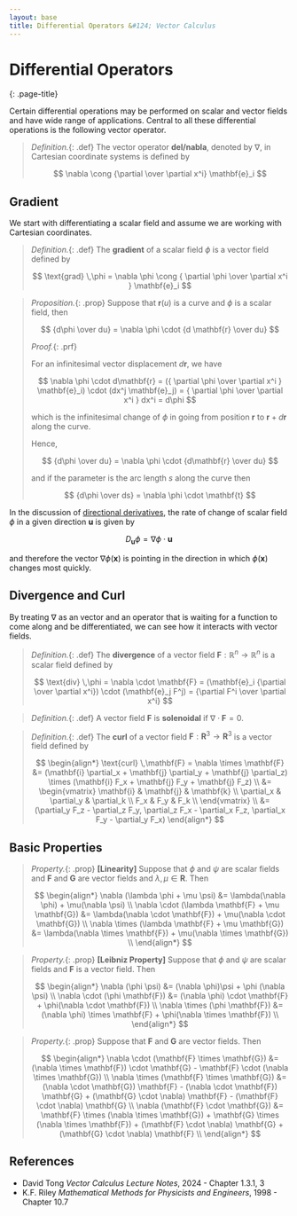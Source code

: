 ```yaml
---
layout: base
title: Differential Operators &#124; Vector Calculus
---
```


# Differential Operators
{: .page-title}

Certain differential operations may be performed on scalar and vector fields and have wide range of applications.
Central to all these differential operations is the following vector operator.

> *Definition.*{: .def}
> The vector operator **del/nabla**, denoted by $\nabla$, in Cartesian coordinate systems is defined by
>
> $$
  \nabla \cong {\partial \over \partial x^i} \mathbf{e}_i
  $$

## Gradient

We start with differentiating a scalar field and assume we are working with Cartesian coordinates.

> *Definition.*{: .def}
> The **gradient** of a scalar field $\phi$ is a vector field defined by
>
> $$
  \text{grad} \,\phi = \nabla \phi \cong { \partial \phi \over \partial x^i } \mathbf{e}_i
  $$

> *Proposition.*{: .prop}
> Suppose that $\mathbf{r}(u)$ is a curve and $\phi$ is a scalar field, then
>
> $$
  {d\phi \over du} = \nabla \phi \cdot {d \mathbf{r} \over du}
  $$
>
> *Proof.*{: .prf}
>
> For an infinitesimal vector displacement $d\mathbf{r}$, we have
>
> $$
  \nabla \phi \cdot d\mathbf{r} = ({ \partial \phi \over \partial x^i } \mathbf{e}_i) \cdot (dx^j \mathbf{e}_j) = { \partial \phi \over \partial x^i } dx^i = d\phi
  $$
>
> which is the infinitesimal change of $\phi$ in going from position $\mathbf{r}$ to $\mathbf{r} + d\mathbf{r}$ along the curve.
>
> Hence,
>
> $$
  {d\phi \over du} = \nabla \phi \cdot {d\mathbf{r} \over du}
  $$
>
> and if the parameter is the arc length $s$ along the curve then
>
> $$
  {d\phi \over ds} = \nabla \phi \cdot \mathbf{t}
  $$

In the discussion of [directional derivatives](../differential-equations/directional-derivatives.md),
the rate of change of scalar field $\phi$ in a given direction $\mathbf{u}$ is given by

$$
D_{\mathbf{u}} \phi = \nabla \phi \cdot \mathbf{u}
$$

and therefore the vector $\nabla \phi(\mathbf{x})$ is pointing in the direction in which $\phi(\mathbf{x})$ changes most quickly.

## Divergence and Curl

By treating $\nabla$ as an vector and an operator that is waiting for a function to come along and be differentiated, we can see how it interacts with vector fields.

> *Definition.*{: .def}
> The **divergence** of a vector field $\mathbf{F}: \mathbb{R}^n \to \mathbb{R}^n$ is a scalar field defined by
>
> $$
  \text{div} \,\phi = \nabla \cdot \mathbf{F} = (\mathbf{e}_i {\partial \over \partial x^i}) \cdot (\mathbf{e}_j F^j) = {\partial F^i \over \partial x^i}
  $$

> *Definition.*{: .def}
> A vector field $\mathbf{F}$ is **solenoidal** if $\nabla \cdot \mathbf{F} = 0$.

> *Definition.*{: .def}
> The **curl** of a vector field $\mathbf{F}: \mathbf{R}^3 \to \mathbf{R}^3$ is a vector field defined by
>
> $$
  \begin{align*}
  \text{curl} \,\mathbf{F} = \nabla \times \mathbf{F}
  &= (\mathbf{i} \partial_x + \mathbf{j} \partial_y + \mathbf{j} \partial_z) \times (\mathbf{i} F_x + \mathbf{j} F_y + \mathbf{j} F_z) \\
  &= \begin{vmatrix}
     \mathbf{i} & \mathbf{j} & \mathbf{k} \\
     \partial_x & \partial_y & \partial_k \\
     F_x & F_y & F_k \\
     \end{vmatrix} \\
  &= (\partial_y F_z - \partial_z F_y, \partial_z F_x - \partial_x F_z, \partial_x F_y - \partial_y F_x)
  \end{align*}
  $$

## Basic Properties

> *Property.*{: .prop}
> **[Linearity]**
> Suppose that $\phi$ and $\psi$ are scalar fields and $\mathbf{F}$ and $\mathbf{G}$ are vector fields and $\lambda, \mu \in \mathbf{R}$. Then
>
> $$
  \begin{align*}
  \nabla (\lambda \phi + \mu \psi) &= \lambda(\nabla \phi) + \mu(\nabla \psi) \\
  \nabla \cdot (\lambda \mathbf{F} + \mu \mathbf{G}) &= \lambda(\nabla \cdot \mathbf{F}) + \mu(\nabla \cdot \mathbf{G}) \\
  \nabla \times (\lambda \mathbf{F} + \mu \mathbf{G}) &= \lambda(\nabla \times \mathbf{F}) + \mu(\nabla \times \mathbf{G}) \\
  \end{align*}
  $$

> *Property.*{: .prop}
> **[Leibniz Property]**
> Suppose that $\phi$ and $\psi$ are scalar fields and $\mathbf{F}$ is a vector field. Then
>
> $$
  \begin{align*}
  \nabla (\phi \psi) &= (\nabla \phi)\psi + \phi (\nabla \psi) \\
  \nabla \cdot (\phi \mathbf{F}) &= (\nabla \phi) \cdot \mathbf{F} + \phi(\nabla \cdot \mathbf{F}) \\
  \nabla \times (\phi \mathbf{F}) &= (\nabla \phi) \times \mathbf{F} + \phi(\nabla \times \mathbf{F}) \\
  \end{align*}
  $$

> *Property.*{: .prop}
> Suppose that $\mathbf{F}$ and $\mathbf{G}$ are vector fields. Then
>
> $$
  \begin{align*}
  \nabla \cdot (\mathbf{F} \times \mathbf{G}) &= (\nabla \times \mathbf{F}) \cdot \mathbf{G} - \mathbf{F} \cdot (\nabla \times \mathbf{G}) \\
  \nabla \times (\mathbf{F} \times \mathbf{G}) &= (\nabla \cdot \mathbf{G}) \mathbf{F} - (\nabla \cdot \mathbf{F}) \mathbf{G} + (\mathbf{G} \cdot \nabla) \mathbf{F} - (\mathbf{F} \cdot \nabla) \mathbf{G} \\
  \nabla (\mathbf{F} \cdot \mathbf{G}) &= \mathbf{F} \times (\nabla \times \mathbf{G}) + \mathbf{G} \times (\nabla \times \mathbf{F}) + (\mathbf{F} \cdot \nabla) \mathbf{G} + (\mathbf{G} \cdot \nabla) \mathbf{F} \\
  \end{align*}
  $$

## References

* David Tong _Vector Calculus Lecture Notes_, 2024 - Chapter 1.3.1, 3
* K.F. Riley _Mathematical Methods for Physicists and Engineers_, 1998 - Chapter 10.7
